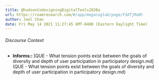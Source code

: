 ```yaml
---
title: @hudsonCodesigningDigitalTools2020a
url: https://roamresearch.com/#/app/megacoglab/page/F1DTjMaBt
author: Joel Chan
date: Fri May 14 2021 11:27:45 GMT-0400 (Eastern Daylight Time)
---
```




###### Discourse Context

- **Informs::** [QUE - What tension points exist between the goals of diversity and depth of user participation in participatory design.md](QUE - What tension points exist between the goals of diversity and depth of user participation in participatory design.md)

